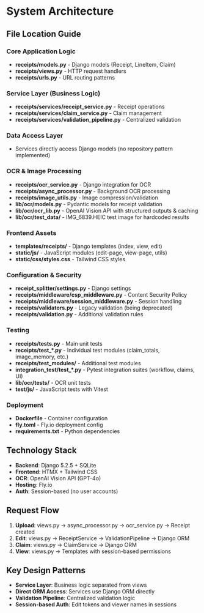 # System Architecture

## File Location Guide

### Core Application Logic
- **receipts/models.py** - Django models (Receipt, LineItem, Claim)
- **receipts/views.py** - HTTP request handlers 
- **receipts/urls.py** - URL routing patterns

### Service Layer (Business Logic)
- **receipts/services/receipt_service.py** - Receipt operations
- **receipts/services/claim_service.py** - Claim management
- **receipts/services/validation_pipeline.py** - Centralized validation

### Data Access Layer
- Services directly access Django models (no repository pattern implemented)

### OCR & Image Processing
- **receipts/ocr_service.py** - Django integration for OCR
- **receipts/async_processor.py** - Background OCR processing
- **receipts/image_utils.py** - Image compression/validation
- **lib/ocr/models.py** - Pydantic models for receipt validation
- **lib/ocr/ocr_lib.py** - OpenAI Vision API with structured outputs & caching
- **lib/ocr/test_data/** - IMG_6839.HEIC test image for hardcoded results

### Frontend Assets
- **templates/receipts/** - Django templates (index, view, edit)
- **static/js/** - JavaScript modules (edit-page, view-page, utils)
- **static/css/styles.css** - Tailwind CSS styles

### Configuration & Security
- **receipt_splitter/settings.py** - Django settings
- **receipts/middleware/csp_middleware.py** - Content Security Policy
- **receipts/middleware/session_middleware.py** - Session handling
- **receipts/validators.py** - Legacy validation (being deprecated)
- **receipts/validation.py** - Additional validation rules

### Testing
- **receipts/tests.py** - Main unit tests
- **receipts/test_*.py** - Individual test modules (claim_totals, image_memory, etc.)
- **receipts/test_modules/** - Additional test modules
- **integration_test/test_*.py** - Pytest integration suites (workflow, claims, UI)
- **lib/ocr/tests/** - OCR unit tests
- **test/js/** - JavaScript tests with Vitest

### Deployment
- **Dockerfile** - Container configuration
- **fly.toml** - Fly.io deployment config
- **requirements.txt** - Python dependencies

## Technology Stack
- **Backend**: Django 5.2.5 + SQLite
- **Frontend**: HTMX + Tailwind CSS
- **OCR**: OpenAI Vision API (GPT-4o)
- **Hosting**: Fly.io
- **Auth**: Session-based (no user accounts)

## Request Flow
1. **Upload**: views.py → async_processor.py → ocr_service.py → Receipt created
2. **Edit**: views.py → ReceiptService → ValidationPipeline → Django ORM
3. **Claim**: views.py → ClaimService → Django ORM
4. **View**: views.py → Templates with session-based permissions

## Key Design Patterns
- **Service Layer**: Business logic separated from views
- **Direct ORM Access**: Services use Django ORM directly
- **Validation Pipeline**: Centralized validation logic
- **Session-based Auth**: Edit tokens and viewer names in sessions